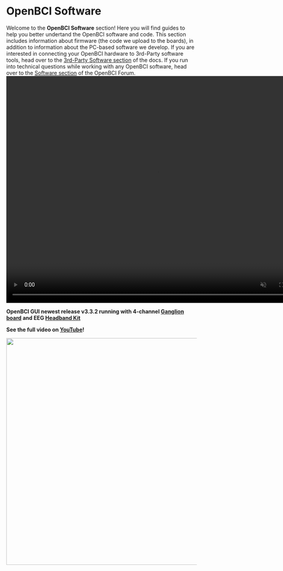 # OpenBCI Software

Welcome to the **OpenBCI Software** section! Here you will find guides to help you better undertand the OpenBCI software and code. This section includes information about firmware (the code we upload to the boards), in addition to information about the PC-based software we develop. If you are interested in connecting your OpenBCI hardware to 3rd-Party software tools, head over to the [3rd-Party Software section](http://docs.openbci.com/3rd%20Party%20Software) of the docs. If you run into technical questions while working with any OpenBCI software, head over to the [Software section](http://openbci.com/index.php/forum/#/categories/software) of the OpenBCI Forum.
<br>
<video autoplay="" loop="" muted="" playsinline="" width="800" height="600">
    <source src="https://github.com/OpenBCI/Docs/blob/master/assets/headband-images/GUI_Ganglion_Clip.mov?raw=true" type="video/mp4" />
    Your browser does not support HTML5 videos.
</video>
<br>

**OpenBCI GUI newest release v3.3.2 running with 4-channel [Ganglion board](https://shop.openbci.com/collections/frontpage/products/pre-order-ganglion-board?variant=13461804483) and EEG [Headband Kit](https://shop.openbci.com/collections/frontpage/products/openbci-eeg-headband-kit?variant=8120393760782)**

**See the full video on [YouTube](https://www.youtube.com/watch?v=NAM6eOA4a8Y)!**

<img src="https://github.com/OpenBCI/Docs/blob/master/assets/headband-images/GUI_Ganglion_Impedance.png?raw=true" width="800" height="600">


